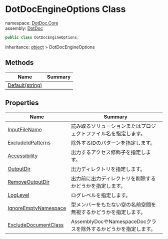 ﻿# DotDocEngineOptions Class

namespace: [DotDoc\.Core](../DotDoc.Core.md)<br />
assembly: [DotDoc](../../DotDoc.md)



```csharp
public class DotDocEngineOptions;
```

Inheritance: [object](https://docs.microsoft.com/ja-jp/dotnet/api/System.Object) > DotDocEngineOptions

## Methods

| Name | Summary |
|------|---------|
| [Default\(string\)](./DotDocEngineOptions/Default.md) |  |

## Properties

| Name | Summary |
|------|---------|
| [InputFileName](./DotDocEngineOptions/InputFileName.md) | 読み取るソリューションまたはプロジェクトファイル名を指定します。 |
| [ExcludeIdPatterns](./DotDocEngineOptions/ExcludeIdPatterns.md) | 除外するIDのパターンを指定します。 |
| [Accessibility](./DotDocEngineOptions/Accessibility.md) | 出力するアクセス修飾子を指定します。 |
| [OutputDir](./DotDocEngineOptions/OutputDir.md) | 出力ディレクトリを指定します。 |
| [RemoveOutputDir](./DotDocEngineOptions/RemoveOutputDir.md) | 出力前に出力ディレクトリを削除するかどうかを指定します。 |
| [LogLevel](./DotDocEngineOptions/LogLevel.md) | ログレベルを指定します。 |
| [IgnoreEmptyNamespace](./DotDocEngineOptions/IgnoreEmptyNamespace.md) | 型メンバーをもたない空の名前空間を無視するかどうかを指定します。 |
| [ExcludeDocumentClass](./DotDocEngineOptions/ExcludeDocumentClass.md) | AssemblyDocやNamespaceDocクラスを除外するかどうかを指定します。 |

